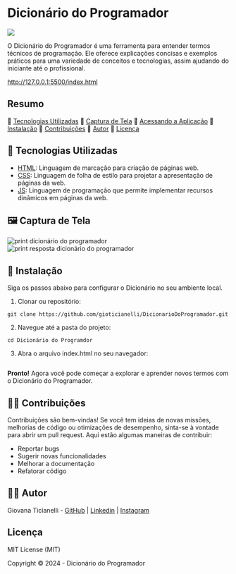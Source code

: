 # Dicionário do Programador

<img src="http://img.shields.io/static/v1?label=STATUS&message=EM%20DESENVOLVIMENTO&color=RED&style=for-the-badge"/>

O Dicionário do Programador é uma ferramenta para entender termos técnicos de programação. Ele oferece explicações concisas e exemplos práticos para uma variedade de conceitos e tecnologias, assim ajudando do iniciante até o profissional.

http://127.0.0.1:5500/index.html


## Resumo

:small_blue_diamond: [Tecnologias Utilizadas](#tecnologias-utilizadas)
:small_blue_diamond: [Captura de Tela](#captura-de-tela)
🔷 [Acessando a Aplicação](#acessando-a-aplicacao)
🔹 [Instalação](#instalacao)
🔹 [Contribuições](##contribuicoes)
:small_blue_diamond: [Autor](#autor)
🔹 [Licença](#licenca)

## 🔡 Tecnologias Utilizadas

- [HTML](https://www.alura.com.br/artigos/html): Linguagem de marcação para criação de páginas web.
- [CSS](https://www.alura.com.br/artigos/css): Linguagem de folha de estilo para projetar a apresentação de páginas da web.
- [JS](https://www.alura.com.br/artigos/javascript): Linguagem de programação que permite implementar recursos dinâmicos em páginas da web.

## 🖼️ Captura de Tela

![print dicionário do programador](https://github.com/user-attachments/assets/1f640907-9298-4684-a85a-f44424c2cd1a)
![print resposta dicionário do programador](https://github.com/user-attachments/assets/ea1270fa-fb5d-48cc-9f3e-dbdf29a66cfe)

## 🚧 Instalação 
Siga os passos abaixo para configurar o Dicionário no seu ambiente local.

 1. Clonar ou repositório:
  ```
  git clone https://github.com/gioticianelli/DicionarioDoProgramador.git
````
2. Navegue até a pasta do projeto:
````
cd Dicionário do Programdor
````
3. Abra o arquivo index.html no seu navegador:
````open index.html
````
**Pronto!** Agora você pode começar a explorar e aprender novos termos com o Dicionário do Programador.

## 🤝🏼 Contribuições
Contribuições são bem-vindas! Se você tem ideias de novas missões, melhorias de código ou otimizações de desempenho, sinta-se à vontade para abrir um pull request. Aqui estão algumas maneiras de contribuir:
- Reportar bugs 
- Sugerir novas funcionalidades 
- Melhorar a documentação 
- Refatorar código 

## 👩‍💻 Autor

Giovana Ticianelli - [GitHub](https://github.com/gioticianelli) | [Linkedin](https://www.linkedin.com/in/giovana-ticianelli-6607b9227/) | [Instagram](https://www.instagram.com/gioticianelli/)

## Licença

 MIT License (MIT)

Copyright ©️ 2024 - Dicionário do Programador
